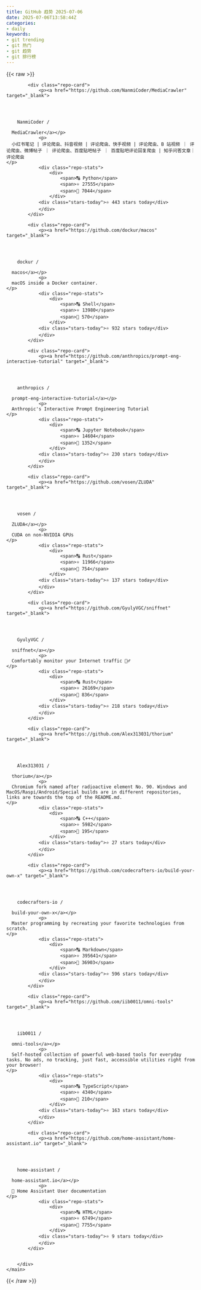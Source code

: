 ```yaml
---
title: GitHub 趋势 2025-07-06
date: 2025-07-06T13:58:44Z
categories:
- daily
keywords:
- git trending
- git 热门
- git 趋势
- git 排行榜
---
```

<link rel="stylesheet" href="/public/css/trending.css">
{{< raw >}}
	<main class="container">
        <div class="repo-list" id="repoList">

	
			<div class="repo-card">
				<p><a href="https://github.com/NanmiCoder/MediaCrawler" target="_blank">
    


      
        NanmiCoder /

      MediaCrawler</a></p>
				<p>
      小红书笔记 | 评论爬虫、抖音视频 | 评论爬虫、快手视频 | 评论爬虫、B 站视频 ｜ 评论爬虫、微博帖子 ｜ 评论爬虫、百度贴吧帖子 ｜ 百度贴吧评论回复爬虫 | 知乎问答文章｜评论爬虫
    </p>
				<div class="repo-stats">
					<div>
						<span>🔠 Python</span>
						<span>⭐ 27555</span>
						<span>🔱 7044</span>
					</div>
				<div class="stars-today">⭐ 443 stars today</div>
				</div>
			</div>
	
			<div class="repo-card">
				<p><a href="https://github.com/dockur/macos" target="_blank">
    


      
        dockur /

      macos</a></p>
				<p>
      macOS inside a Docker container.
    </p>
				<div class="repo-stats">
					<div>
						<span>🔠 Shell</span>
						<span>⭐ 13980</span>
						<span>🔱 570</span>
					</div>
				<div class="stars-today">⭐ 932 stars today</div>
				</div>
			</div>
	
			<div class="repo-card">
				<p><a href="https://github.com/anthropics/prompt-eng-interactive-tutorial" target="_blank">
    


      
        anthropics /

      prompt-eng-interactive-tutorial</a></p>
				<p>
      Anthropic's Interactive Prompt Engineering Tutorial
    </p>
				<div class="repo-stats">
					<div>
						<span>🔠 Jupyter Notebook</span>
						<span>⭐ 14604</span>
						<span>🔱 1352</span>
					</div>
				<div class="stars-today">⭐ 230 stars today</div>
				</div>
			</div>
	
			<div class="repo-card">
				<p><a href="https://github.com/vosen/ZLUDA" target="_blank">
    


      
        vosen /

      ZLUDA</a></p>
				<p>
      CUDA on non-NVIDIA GPUs
    </p>
				<div class="repo-stats">
					<div>
						<span>🔠 Rust</span>
						<span>⭐ 11966</span>
						<span>🔱 754</span>
					</div>
				<div class="stars-today">⭐ 137 stars today</div>
				</div>
			</div>
	
			<div class="repo-card">
				<p><a href="https://github.com/GyulyVGC/sniffnet" target="_blank">
    


      
        GyulyVGC /

      sniffnet</a></p>
				<p>
      Comfortably monitor your Internet traffic 🕵️‍♂️
    </p>
				<div class="repo-stats">
					<div>
						<span>🔠 Rust</span>
						<span>⭐ 26169</span>
						<span>🔱 836</span>
					</div>
				<div class="stars-today">⭐ 218 stars today</div>
				</div>
			</div>
	
			<div class="repo-card">
				<p><a href="https://github.com/Alex313031/thorium" target="_blank">
    


      
        Alex313031 /

      thorium</a></p>
				<p>
      Chromium fork named after radioactive element No. 90. Windows and MacOS/Raspi/Android/Special builds are in different repositories, links are towards the top of the README.md.
    </p>
				<div class="repo-stats">
					<div>
						<span>🔠 C++</span>
						<span>⭐ 5982</span>
						<span>🔱 195</span>
					</div>
				<div class="stars-today">⭐ 27 stars today</div>
				</div>
			</div>
	
			<div class="repo-card">
				<p><a href="https://github.com/codecrafters-io/build-your-own-x" target="_blank">
    


      
        codecrafters-io /

      build-your-own-x</a></p>
				<p>
      Master programming by recreating your favorite technologies from scratch.
    </p>
				<div class="repo-stats">
					<div>
						<span>🔠 Markdown</span>
						<span>⭐ 395641</span>
						<span>🔱 36903</span>
					</div>
				<div class="stars-today">⭐ 596 stars today</div>
				</div>
			</div>
	
			<div class="repo-card">
				<p><a href="https://github.com/iib0011/omni-tools" target="_blank">
    


      
        iib0011 /

      omni-tools</a></p>
				<p>
      Self-hosted collection of powerful web-based tools for everyday tasks. No ads, no tracking, just fast, accessible utilities right from your browser!
    </p>
				<div class="repo-stats">
					<div>
						<span>🔠 TypeScript</span>
						<span>⭐ 4340</span>
						<span>🔱 210</span>
					</div>
				<div class="stars-today">⭐ 163 stars today</div>
				</div>
			</div>
	
			<div class="repo-card">
				<p><a href="https://github.com/home-assistant/home-assistant.io" target="_blank">
    


      
        home-assistant /

      home-assistant.io</a></p>
				<p>
      📘 Home Assistant User documentation
    </p>
				<div class="repo-stats">
					<div>
						<span>🔠 HTML</span>
						<span>⭐ 6749</span>
						<span>🔱 7755</span>
					</div>
				<div class="stars-today">⭐ 9 stars today</div>
				</div>
			</div>
	

		</div>
    </main>
{{< /raw >}}

